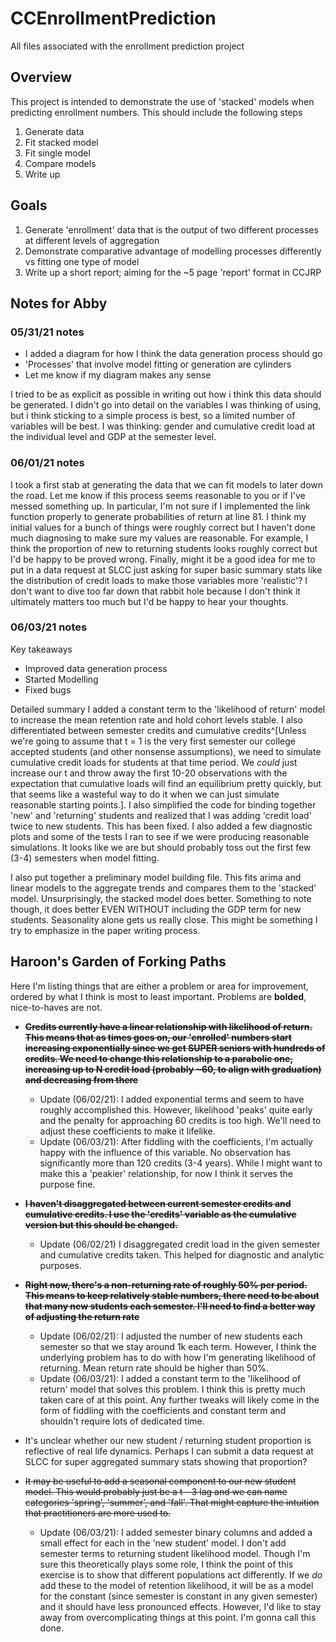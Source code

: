 # CCEnrollmentPrediction
All files associated with the enrollment prediction project

## Overview
This project is intended to demonstrate the use of 'stacked' models when predicting enrollment numbers. This should include the following steps

1) Generate data
2) Fit stacked model
3) Fit single model
4) Compare models
5) Write up

## Goals

1) Generate 'enrollment' data that is the output of two different processes at different levels of aggregation
2) Demonstrate comparative advantage of modelling processes differently vs fitting one type of model
3) Write up a short report; aiming for the ~5 page 'report' format in CCJRP

## Notes for Abby

### 05/31/21 notes

- I added a diagram for how I think the data generation process should go
- 'Processes' that involve model fitting or generation are cylinders
- Let me know if my diagram makes any sense

I tried to be as explicit as possible in writing out how i think this data should be generated. I didn't go into detail on the variables I was thinking of using, but i think sticking to a simple process is best, so a limited number of variables will be best. I was thinking: gender and cumulative credit load at the individual level and GDP at the semester level. 

### 06/01/21 notes

I took a first stab at generating the data that we can fit models to later down the road. Let me know if this process seems reasonable to you or if I've messed something up. In particular, I'm not sure if I implemented the link function properly to generate probabilities of return at line 81. I think my initial values for a bunch of things were roughly correct but I haven't done much diagnosing to make sure my values are reasonable. For example, I think the proportion of new to returning students looks roughly correct but I'd be happy to be proved wrong. Finally, might it be a good idea for me to put in a data request at SLCC just asking for super basic summary stats like the distribution of credit loads to make those variables more 'realistic'? I don't want to dive too far down that rabbit hole because I don't think it ultimately matters too much but I'd be happy to hear your thoughts.

### 06/03/21 notes

Key takeaways
- Improved data generation process
- Started Modelling
- Fixed bugs

Detailed summary
I added a constant term to the 'likelihood of return' model to increase the mean retention rate and hold cohort levels stable. I also differentiated between semester credits and cumulative credits^[Unless we're going to assume that t = 1 is the very first semester our college accepted students (and other nonsense assumptions), we need to simulate cumulative credit loads for students at that time period. We *could* just increase our t and throw away the first 10-20 observations with the expectation that cumulative loads will find an equilibrium pretty quickly, but that seems like a wasteful way to do it when we can just simulate reasonable starting points.]. I also simplified the code for binding together 'new' and 'returning' students and realized that I was adding 'credit load' twice to new students. This has been fixed. I also added a few diagnostic plots and some of the tests I ran to see if we were producing reasonable simulations. It looks like we are but should probably toss out the first few (3-4) semesters when model fitting.

I also put together a preliminary model building file. This fits arima and linear models to the aggregate trends and compares them to the 'stacked' model. Unsurprisingly, the stacked model does better. Something to note though, it does better EVEN WITHOUT including the GDP term for new students. Seasonality alone gets us really close. This might be something I try to emphasize in the paper writing process.

## Haroon's Garden of Forking Paths

Here I'm listing things that are either a problem or area for improvement, ordered by what I think is most to least important. Problems are **bolded**, nice-to-haves are not.

- ~~**Credits currently have a linear relationship with likelihood of return. This means that as times goes on, our 'enrolled' numbers start increasing exponentially since we get SUPER seniors with hundreds of credits. We need to change this relationship to a parabolic one, increasing up to N credit load (probably ~60, to align with graduation) and decreasing from there**~~
    - Update (06/02/21): I added exponential terms and seem to have roughly accomplished this. However, likelihood 'peaks' quite early and the penalty for approaching 60 credits is too high. We'll need to adjust these coefficients to make it lifelike.
    - Update (06/03/21): After fiddling with the coefficients, I'm actually happy with the influence of this variable. No observation has significantly more than 120 credits (3-4 years). While I might want to make this a 'peakier' relationship, for now I think it serves the purpose fine.

- ~~**I haven't disaggregated between current semester credits and cumulative credits. I use the 'credits' variable as the cumulative version but this should be changed.**~~
    - Update (06/02/21) I disaggregated credit load in the given semester and cumulative credits taken. This helped for diagnostic and analytic purposes.

- ~~**Right now, there's a non-returning rate of roughly 50% per period. This means to keep relatively stable numbers, there need to be about that many new students each semester. I'll need to find a better way of adjusting the return rate**~~
    - Update (06/02/21): I adjusted the number of new students each semester so that we stay around 1k each term. However, I think the underlying problem has to do with how I'm generating likelihood of returning. Mean return rate should be higher than 50%.
    - Update (06/03/21): I added a constant term to the 'likelihood of return' model that solves this problem. I think this is pretty much taken care of at this point. Any further tweaks will likely come in the form of fiddling with the coefficients and constant term and shouldn't require lots of dedicated time.

- It's unclear whether our new student / returning student proportion is reflective of real life dynamics. Perhaps I can submit a data request at SLCC for super aggregated summary stats showing that proportion?

- ~~It may be useful to add a seasonal component to our new student model. This would probably just be a t - 3 lag and we can name categories 'spring', 'summer', and 'fall'. That might capture the intuition that practitioners are more used to.~~
    - Update (06/03/21): I added semester binary columns and added a small effect for each in the 'new student' model. I don't add semester terms to returning student likelihood model. Though I'm sure this theoretically plays some role, I think the point of this exercise is to show that different populations act differently. If we *do* add these to the model of retention likelihood, it will be as a model for the constant (since semester is constant in any given semester) and it should have less pronounced effects. However, I'd like to stay away from overcomplicating things at this point. I'm gonna call this done.
